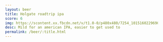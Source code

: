 ```yaml
---
layout: beer
title: Holgate roadtrip ipa
score: 6
img: https://scontent.xx.fbcdn.net/v/t1.0-0/p480x480/7254_10151602296908745_1398508952_n.jpg?oh=59fbd84b6e0a2a07f7906d5415044dca&oe=588A59F3
desc: Mild for an american IPA, easier to get used to
permalink: /beer/:title.html
---
```

